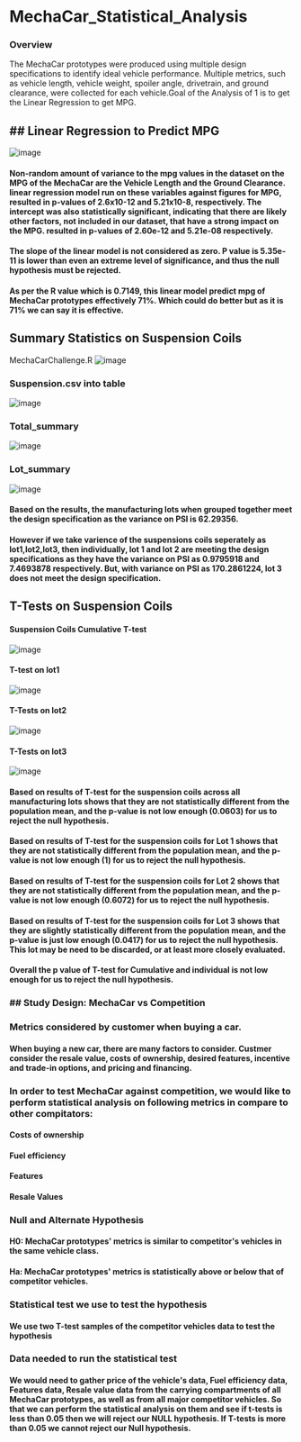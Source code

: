 
# MechaCar_Statistical_Analysis
### Overview

The MechaCar prototypes were produced using multiple design specifications to identify ideal vehicle performance. Multiple metrics, such as vehicle length, vehicle weight, spoiler angle, drivetrain, and ground clearance, were collected for each vehicle.Goal of the Analysis of 1 is to get the Linear Regression to get MPG.

## ## Linear Regression to Predict MPG


![image](https://user-images.githubusercontent.com/100485119/173167150-7ab001b8-5aee-4c3c-b7d4-f575d4787275.png)

#### Non-random amount of variance to the mpg values in the dataset on the MPG of the MechaCar are the Vehicle Length and the Ground Clearance.  linear regression model run on these variables against figures for MPG, resulted in p-values of 2.6x10-12 and 5.21x10-8, respectively. The intercept was also statistically significant, indicating that there are likely other factors, not included in our dataset, that have a strong impact on the MPG. resulted in p-values of 2.60e-12 and 5.21e-08 respectively.

#### The slope of the linear model is not considered as zero. P value is 5.35e-11 is lower than even an extreme level of significance, and thus the null hypothesis must be rejected. 

#### As per the R value which is 0.7149, this linear model predict mpg of MechaCar prototypes effectively 71%. Which could do better but as it is 71% we can say it is effective.

## Summary Statistics on Suspension Coils
MechaCarChallenge.R
![image](https://user-images.githubusercontent.com/100485119/173209266-50539a9c-4e75-497d-bd9d-56d2b6f67215.png)

### Suspension.csv into table
![image](https://user-images.githubusercontent.com/100485119/173209208-5a4ce0e3-fce1-4bd3-bc27-e1e0be953f47.png)
### Total_summary

![image](https://user-images.githubusercontent.com/100485119/173209098-0aa9e511-a3a4-4bc5-9586-926d6c07af93.png)
### Lot_summary

![image](https://user-images.githubusercontent.com/100485119/173209096-66a7c6be-ca65-47bc-9fe7-1ed3537e28e1.png)

#### Based on the results, the manufacturing lots when grouped together meet the design specification as the variance on PSI is 62.29356.
#### However if we take varience of the suspensions coils seperately as lot1,lot2,lot3, then individually, lot 1 and lot 2 are meeting the design specifications as they have the variance on PSI as 0.9795918 and 7.4693878 respectively. But, with variance on PSI as 170.2861224, lot 3 does not meet the design specification.

##  T-Tests on Suspension Coils
#### Suspension Coils Cumulative T-test
![image](https://user-images.githubusercontent.com/100485119/173209472-107f592d-0bf0-47a0-bd67-3d466095f4e4.png)
#### T-test on lot1
![image](https://user-images.githubusercontent.com/100485119/173209487-68c095da-8ebd-4f3d-939c-465b0d4520ca.png)
#### T-Tests on lot2
![image](https://user-images.githubusercontent.com/100485119/173209498-95c7c2c9-d8f7-46e1-a921-05257670f850.png)
#### T-Tests on lot3
![image](https://user-images.githubusercontent.com/100485119/173209502-6556efc3-16e0-4011-978d-f2e72917e90f.png)

#### Based on results of T-test for the suspension coils across all manufacturing lots shows that they are not statistically different from the population mean, and the p-value is not low enough (0.0603) for us to reject the null hypothesis.
#### Based on results of T-test for the suspension coils for Lot 1 shows that they are not statistically different from the population mean, and the p-value is not low enough (1) for us to reject the null hypothesis.
#### Based on results of T-test for the suspension coils for Lot 2 shows that they are not statistically different from the population mean, and the p-value is not low enough (0.6072) for us to reject the null hypothesis.
#### Based on results of T-test for the suspension coils for Lot 3 shows that they are slightly statistically different from the population mean, and the p-value is just low enough (0.0417) for us to reject the null hypothesis. This lot may be need to be discarded, or at least more closely evaluated.

#### Overall the p value of T-test for Cumulative and individual is not low enough for us to reject the null hypothesis.

### ## Study Design: MechaCar vs Competition
### Metrics considered by customer when buying a car.
#### When buying a new car, there are many factors to consider. Custmer consider the resale value, costs of ownership, desired features, incentive and trade-in options, and pricing and financing.
### In order to test MechaCar against competition, we would like to perform statistical analysis on following metrics in compare to other compitators:
#### Costs of ownership
#### Fuel efficiency
#### Features
#### Resale Values

### Null and Alternate Hypothesis
#### H0: MechaCar prototypes'  metrics is similar to competitor's vehicles in the same vehicle class.
#### Ha: MechaCar prototypes' metrics is statistically above or below that of competitor vehicles.
### Statistical test  we use to test the hypothesis
#### We use two T-test samples of the competitor vehicles data to test the hypothesis
### Data needed to run the statistical test
#### We would need to gather price of the vehicle's data, Fuel efficiency data, Features data, Resale value data from the carrying compartments of all MechaCar prototypes, as well as from all major competitor vehicles. So that we can perform the statistical analysis on them and see if t-tests is less than 0.05 then we will reject our NULL hypothesis. If T-tests is more than 0.05 we cannot reject our Null hypothesis.









